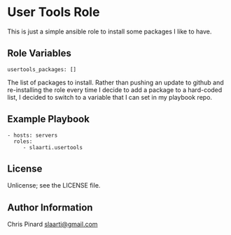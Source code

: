 # User Tools Role

This is just a simple ansible role to install some packages I like to have.

Role Variables
--------------

    usertools_packages: []

The list of packages to install. Rather than pushing an update to github
and re-installing the role every time I decide to add a package to
a hard-coded list, I decided to switch to a variable that I can set in my
playbook repo.

Example Playbook
----------------

    - hosts: servers
      roles:
         - slaarti.usertools

License
-------

Unlicense; see the LICENSE file.

Author Information
------------------

Chris Pinard <slaarti@gmail.com>
